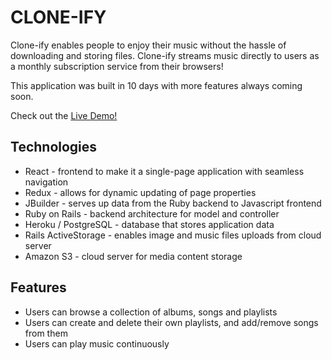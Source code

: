 # CLONE-IFY


Clone-ify enables people to enjoy their music without the hassle of downloading and storing files. Clone-ify streams music directly to users as a monthly subscription service from their browsers!

This application was built in 10 days with more features always coming soon.

Check out the [Live Demo!](https://clone-ify.herokuapp.com/#/login)

## Technologies


* React - frontend to make it a single-page application with seamless navigation
* Redux -  allows for dynamic updating of page properties
* JBuilder - serves up data from the Ruby backend to Javascript frontend
* Ruby on Rails - backend architecture for model and controller
* Heroku / PostgreSQL - database that stores application data 
* Rails ActiveStorage - enables image and music files uploads from cloud server
* Amazon S3 - cloud server for media content storage


## Features


* Users can browse a collection of albums, songs and playlists
* Users can create and delete their own playlists, and add/remove songs from them
* Users can play music continuously

